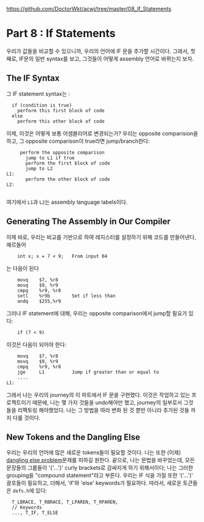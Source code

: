 https://github.com/DoctorWkt/acwj/tree/master/08_If_Statements

# Part 8 : If Statements

우리가 값들을 비교할 수 있으니까, 우리의 언어에 IF 문을 추가할 시간이다. 그래서, 첫 째로, IF문의 일반 syntax를 보고, 그것들이 어떻게 assembly 언어로 바뀌는지 보자.



## The IF Syntax

그 IF statement syntax는 :

```
  if (condition is true) 
    perform this first block of code
  else
    perform this other block of code
```

이제, 이것은 어떻게 보통 어셈블리어로 변경되는가? 우리는 opposite comparision을하고, 그 opposite comparison이 true라면 jump/branch한다:

```
     perform the opposite comparison
       jump to L1 if true
       perform the first block of code
       jump to L2
L1:
       perform the other block of code
L2:
   
```

여기에서 `L1`과 `L2`는 assembly language labels이다.



## Generating The Assembly in Our Compiler

이제 바로, 우리는 비교를 기반으로 하여 레지스터를 설정하기 위해 코드를 만들어낸다, 예르들어

```
	int x; x = 7 < 9;	From input 04
```

는 다음이 된다

```
	movq 	$7, %r8
	movq 	$9, %r9
	cmpq	%r9, %r8
	setl	%r9b		Set if less than
	andq	$255,%r9
```

그러나 IF statement에 대해, 우리는 opposite comparison에서 jump할 필요가 있다:

```
	if (7 < 9)
```

이것은 다음이 되어야 한다:

```
	movq	$7, %r8
	movq	$9, %r9
	cmpq	%r9, %r8
	jge		L1			Jump if greater than or equal to
	....
L1:
```

그래서 나는 우리의 journey의 이 파트에서 IF 문을 구현했다. 이것은 작업하고 있는 프로젝트이기 때문에, 나는 몇 가지 것들을 undo해야만 했고, journey의 일부로서 그것들을 리팩토링 해야했었다. 나는 그 방법을 따라 변화 된 것 뿐만 아니라 추가된 것들 까지 다룰 것이다.



## New Tokens and the Dangling Else

우리는 우리의 언어에 많은 새로운 tokens들이 필요할 것이다. 나는 또한 (이제)  [dangling else problem](https://en.wikipedia.org/wiki/Dangling_else)문제를 피하길 원한다. 끝으로, 나는 문법을 바꾸었는데, 모든 문장들의 그룹들이 '{'...'}' curly brackets로 감싸지게 하기 위해서이다; 나는 그러한 grouping을 "compound statement"라고 부른다. 우리는 IF 식을 가질 또한 '('...')' 괄호들이 필요하고, 더해서, 'if'와 'else' keywords가 필요하다. 따라서, 새로운 토큰들은 `defs.h`에 있다:

```
  T_LBRACE, T_RBRACE, T_LPAREN, T_RPAREN,
  // Keywords
  ..., T_IF, T_ELSE
```



